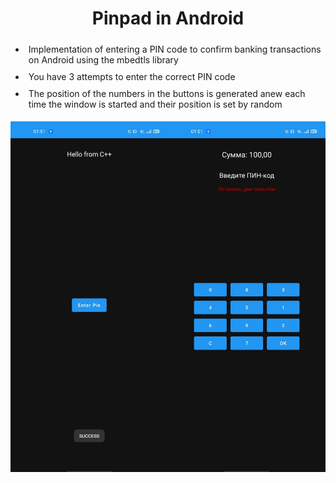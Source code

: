 <!DOCTYPE html>
<html lang="en">
<head>
    <meta charset="UTF-8">
    <meta http-equiv="X-UA-Compatible" content="IE=edge">
    <meta name="viewport" content="width=device-width, initial-scale=1.0">
</head>
<body>
    <h1 align="center">Pinpad in Android</h1>
    <p>
        <ul>
            <li style="padding: 5px">
                Implementation of entering a PIN code to confirm banking transactions on Android using the mbedtls library
            </li>
            <li style="padding: 5px">
                You have 3 attempts to enter the correct PIN code
            </li>
            <li style="padding: 5px">
                The position of the numbers in the buttons is generated anew each time the window is started and their position is set by random
            </li>
        </ul>
    </p>
    <div style="display: flex; flex-direction: row;">
        <img src="https://github.com/vvnikita74/Pinpad-Android/blob/master/main_image.jpg?raw=true" alt="main window image" style="max-width: 50%;">
        <img src="https://github.com/vvnikita74/Pinpad-Android/blob/master/pin_image.jpg?raw=true" alt="pin window image" style="max-width: 50%;">
    </div>      


</body>
</html>

